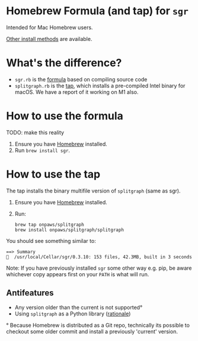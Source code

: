 # Homebrew Formula (and tap) for `sgr`

Intended for Mac Homebrew users.

[Other install methods](https://www.splitgraph.com/docs/sgr-cli/installation) are available.

# What's the difference?

- `sgr.rb` is the [formula](https://docs.brew.sh/Adding-Software-to-Homebrew#formulae) based on compiling source code
- `splitgraph.rb` is the [tap](https://docs.brew.sh/How-to-Create-and-Maintain-a-Tap#creating-a-tap), which installs a pre-compiled Intel binary for macOS. We have a report of it working on M1 also.

# How to use the formula

TODO: make this reality

1. Ensure you have [Homebrew](https://brew.sh/) installed.
2. Run `brew install sgr`.

# How to use the tap

The tap installs the binary multifile version of `splitgraph` (same as sgr).

1. Ensure you have [Homebrew](https://brew.sh/) installed.
2. Run:

   ```shell
   brew tap onpaws/splitgraph
   brew install onpaws/splitgraph/splitgraph
   ```

You should see something similar to:

```
==> Summary
🍺  /usr/local/Cellar/sgr/0.3.10: 153 files, 42.3MB, built in 3 seconds
```

Note: If you have previously installed `sgr` some other way e.g. pip, be aware whichever copy appears first on your `PATH` is what will run.

## Antifeatures

- Any version older than the current is not supported°
- Using `splitgraph` as a Python library ([rationale](https://docs.brew.sh/Python-for-Formula-Authors))

° Because Homebrew is distributed as a Git repo, technically its possible to checkout some older commit and install a previously 'current' version.
